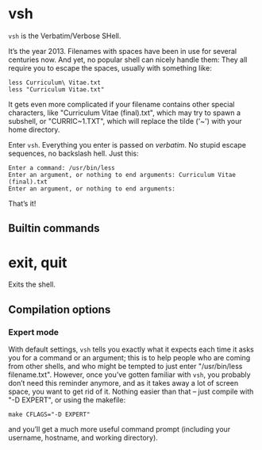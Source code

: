 vsh
===

`vsh` is the Verbatim/Verbose SHell.

It’s the year 2013. Filenames with spaces have been in use for several centuries now.
And yet, no popular shell can nicely handle them: They all require you to escape the spaces, usually with something like:

    less Curriculum\ Vitae.txt
    less "Curriculum Vitae.txt"

It gets even more complicated if your filename contains other special characters, like "Curriculum Vitae (final).txt", which
may try to spawn a subshell, or "CURRIC~1.TXT", which will replace the tilde ('~') with your home directory.

Enter `vsh`. Everything you enter is passed on *verbatim*. No stupid escape sequences, no backslash hell. Just this:

    Enter a command: /usr/bin/less
    Enter an argument, or nothing to end arguments: Curriculum Vitae (final).txt
    Enter an argument, or nothing to end arguments: 

That’s it!

Builtin commands
----------------

# exit, quit

Exits the shell.

Compilation options
-------------------

### Expert mode

With default settings, `vsh` tells you exactly what it expects each time it asks you for a command or an argument;
this is to help people who are coming from other shells, and who might be tempted to just enter "/usr/bin/less filename.txt".
However, once you’ve gotten familiar with `vsh`, you probably don’t need this reminder anymore, and as it takes away a lot of
screen space, you want to get rid of it. Nothing easier than that – just compile with "-D  EXPERT", or using the makefile:

    make CFLAGS="-D EXPERT"

and you’ll get a much more useful command prompt (including your username, hostname, and working directory).
